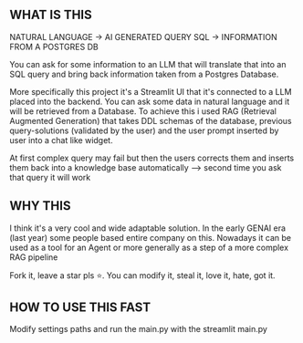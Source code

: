 WHAT IS THIS
--------------------------

NATURAL LANGUAGE -> AI GENERATED QUERY SQL -> INFORMATION FROM A POSTGRES DB

You can ask for some information to an LLM that will translate that into an SQL query and bring back information taken from a Postgres Database.

More specifically this project it's a Streamlit UI that it's connected to a LLM placed into the backend.
You can ask some data in natural language and it will be retrieved from a Database. 
To achieve this i used RAG (Retrieval Augmented Generation) that takes DDL schemas of the database, previous query-solutions (validated by the user) and the user prompt inserted by user into a chat like widget.

At first complex query may fail but then the users corrects them and inserts them back into a knowledge base automatically --> second time you ask that query it will work



WHY THIS
--------------------------
I think it's a very cool and wide adaptable solution. In the early GENAI era (last year) some people based entire company on this. Nowadays it can be used as a tool for an Agent or more generally as a step of
a more complex RAG pipeline

Fork it, leave a star pls ⭐. You can modify it, steal it, love it, hate, got it.

HOW TO USE THIS FAST
-------------------------

Modify settings paths and run the main.py with the 
  streamlit main.py
